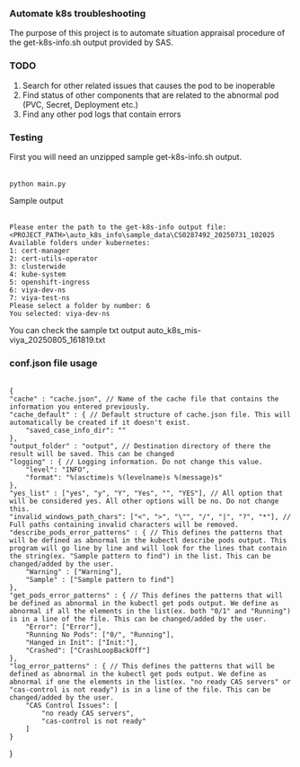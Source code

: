 ### Automate k8s troubleshooting 
The purpose of this project is to automate situation appraisal procedure of the get-k8s-info.sh output provided by SAS.

### TODO
1. Search for other related issues that causes the pod to be inoperable
2. Find status of other components that are related to the abnormal pod (PVC, Secret, Deployment etc.)
3. Find any other pod logs that contain errors

### Testing
First you will need an unzipped sample get-k8s-info.sh output. 
######
    python main.py

Sample output
######
    Please enter the path to the get-k8s-info output file: <PROJECT_PATH>\auto_k8s_info\sample_data\CS0287492_20250731_102025
    Available folders under kubernetes:
    1: cert-manager
    2: cert-utils-operator
    3: clusterwide
    4: kube-system
    5: openshift-ingress
    6: viya-dev-ns
    7: viya-test-ns
    Please select a folder by number: 6
    You selected: viya-dev-ns

You can check the sample txt output auto_k8s_mis-viya_20250805_161819.txt

### conf.json file usage
######
    {
    "cache" : "cache.json", // Name of the cache file that contains the information you entered previously.
    "cache_default" : { // Default structure of cache.json file. This will automatically be created if it doesn't exist.
        "saved_case_info_dir": ""
    },
    "output_folder" : "output", // Destination directory of there the result will be saved. This can be changed
    "logging" : { // Logging information. Do not change this value.
        "level": "INFO",
        "format": "%(asctime)s %(levelname)s %(message)s"
    },
    "yes_list" : ["yes", "y", "Y", "Yes", "", "YES"], // All option that will be considered yes. All other options will be no. Do not change this.
    "invalid_windows_path_chars": ["<", ">", "\"", "/", "|", "?", "*"], // Full paths containing invalid characters will be removed.
    "describe_pods_error_patterns" : { // This defines the patterns that will be defined as abnormal in the kubectl describe pods output. This program will go line by line and will look for the lines that contain the string(ex. "Sample pattern to find") in the list. This can be changed/added by the user.
        "Warning" : ["Warning"],
        "Sample" : ["Sample pattern to find"]
    },
    "get_pods_error_patterns" : { // This defines the patterns that will be defined as abnormal in the kubectl get pods output. We define as abnormal if all the elements in the list(ex. both "0/1" and "Running") is in a line of the file. This can be changed/added by the user.
        "Error": ["Error"],
        "Running No Pods": ["0/", "Running"],
        "Hanged in Init": ["Init:"],
        "Crashed": ["CrashLoopBackOff"]
    },
    "log_error_patterns" : { // This defines the patterns that will be defined as abnormal in the kubectl get pods output. We define as abnormal if one the elements in the list(ex. "no ready CAS servers" or "cas-control is not ready") is in a line of the file. This can be changed/added by the user.
        "CAS Control Issues": [
            "no ready CAS servers",
            "cas-control is not ready"
        ]
    }
}
